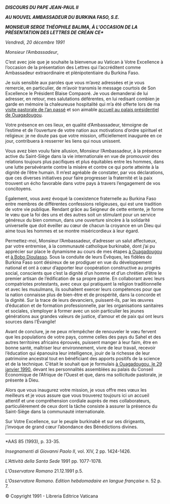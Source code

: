 ***DISCOURS DU PAPE JEAN-PAUL II***

***AU NOUVEL AMBASSADEUR DU BURKINA FASO, S.E.***

***MONSIEUR SERGE THÉOPHILE BALIMA, À L'OCCASION DE LA PRÉSENTATION DES LETTRES DE CRÉAN*** ***CE\****

*Vendredi, 20 décembre 1991*

*Monsieur l’Ambassadeur*,

C’est avec joie que je souhaite la bienvenue au Vatican à Votre Excellence à l’occasion de la présentation des Lettres qui l’accréditent comme Ambassadeur extraordinaire et plénipotentiaire du Burkina Faso.

Je suis sensible aux paroles que vous m’avez adressées et je vous remercie, en particulier, de m’avoir transmis le message courtois de Son Excellence le Président Blaise Compaoré. Je vous demanderai de lui adresser, en retour, mes salutations déférentes, en lui redisant combien je garde en mémoire la chaleureuse hospitalité qui m’a été offerte lors de ma [visite pastorale de l’an passé](http://www.vatican.va/holy_father/john_paul_ii/travels/sub_index1990/trav_ovest-africa_fr.htm) et son aimable [accueil au palais présidentiel de Ouagadougou](http://www.vatican.va/holy_father/john_paul_ii/speeches/1990/january/documents/hf_jp-ii_spe_19900129_pres-burkina_fr.html).

Votre présence en ces lieux, en qualité d’Ambassadeur, témoigne de l’estime et de l’ouverture de votre nation aux motivations d’ordre spirituel et religieux: je ne doute pas que votre mission, officiellement inaugurée en ce jour, contribuera à resserrer les liens qui nous unissent.

Vous avez bien voulu faire allusion, Monsieur l’Ambassadeur, à la présence active du Saint-Siège dans la vie internationale en vue de promouvoir des relations toujours plus pacifiques et plus équitables entre les hommes, dans une lutte persévérante contre la misère et contre ce qui porte atteinte à la dignité de l’être humain. Il m’est agréable de constater, par vos déclarations, que ces diverses initiatives pour faire progresser la fraternité et la paix trouvent un écho favorable dans votre pays à travers l’engagement de vos concitoyens.

Également, vous avez évoqué la coexistence fraternelle au Burkina Faso entre membres de différentes confessions religieuses, qui est une tradition de votre vie publique. Rendant grâce au Seigneur de cette entente, je forme le vœu que la foi des uns et des autres soit un stimulant pour un service généreux du bien commun, dans une ouverture sincère à la solidarité universelle que doit éveiller au cœur de chacun la croyance en un Dieu qui aime tous les hommes et se montre miséricordieux à leur égard.

Permettez-moi, Monsieur l’Ambassadeur, d’adresser un salut affectueux, par votre entremise, à la communauté catholique burkinabè, dont j’ai pu apprécier sur place le dynamisme au cours de mes étapes [à Ouagadougou](http://www.vatican.va/holy_father/john_paul_ii/travels/sub_index1990/trav_ovest-africa_fr.htm) et [à Bobo Dioulasso](http://www.vatican.va/holy_father/john_paul_ii/homilies/1990/documents/hf_jp-ii_hom_19900130_bobo-dioulasso_fr.html). Sous la conduite de leurs Évêques, les fidèles du Burkina Faso sont désireux de se prodiguer en vue du développement national et ont à cœur d’apporter leur coopération constructive au progrès social, conscients que c’est la dignité d’un homme et d’un chrétien d’être le premier artisan de l’édification de sa propre patrie. En collaborant avec leurs compatriotes protestants, avec ceux qui pratiquent la religion traditionnelle et avec les musulmans, ils souhaitent exercer leurs compétences pour que la nation connaisse plus de bien-être et de prospérité, dans la concorde et la dignité. Sur la trace de leurs devanciers, puissent-ils, par les œuvres d’éducation et de formation professionnelle, par les organisations sanitaires et sociales, s’employer à former avec un soin particulier les jeunes générations aux grandes valeurs de justice, d’amour et de paix qui ont leurs sources dans l’Évangile!

Avant de conclure, je ne peux m’empêcher de renouveler le vœu fervent que les populations de votre pays, comme celles des pays du Sahel et des autres territoires africains éprouvés, puissent manger à leur faim, être en bonne santé, maîtriser leur environnement, vivre de leur travail, recevoir l’éducation qui épanouira leur intelligence, jouir de la richesse de leur patrimoine ancestral tout en bénéficiant des apports positifs de la science et de la technique. C’était le souhait que je formulais [à Ouagadougou, le 29 janvier 1990](http://www.vatican.va/holy_father/john_paul_ii/speeches/1990/january/documents/hf_jp-ii_spe_19900129_palazzo-ceao_fr.html), devant les personnalités assemblées au palais du Conseil Économique de l’Afrique de l’Ouest et que, dans ma sollicitude pastorale, je présente à Dieu.

Alors que vous inaugurez votre mission, je vous offre mes vœux les meilleurs et je vous assure que vous trouverez toujours ici un accueil attentif et une compréhension cordiale auprès de mes collaborateurs, particulièrement de ceux dont la tâche consiste à assurer la présence du Saint-Siège dans la communauté internationale.

Sur Votre Excellence, sur le peuple burkinabè et sur ses dirigeants, j’invoque de grand cœur l’abondance des Bénédictions divines.

* * *

\*AAS 85 (1993), p. 33-35.

*Insegnamenti di Giovanni Paolo II*, vol. XIV, 2 pp. 1424-1426.

*L'Attività della Santa Sede* 1991 pp. 1077-1078.

*L’Osservatore Romano* 21.12.1991 p.5.

*L'Osservatore Romano. Edition hebdomadaire en langue française* n. 52 p. 7.

© Copyright 1991 - Libreria Editrice Vaticana